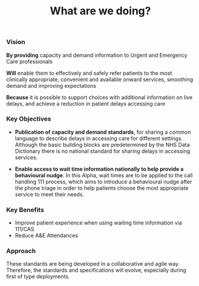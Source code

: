 ﻿---
title: What are we doing?
sidebar: overview_sidebar
permalink: what_are_we_doing.html
toc: false
---

### Vision

**By providing** capacity and demand information to Urgent and Emergency Care professionals

**Will** enable them to effectively and safely refer patients to the most clinically appropriate, convenient and available onward services, smoothing demand and improving expectations

**Because** it is possible to support choices with additional information on live delays, and achieve a reduction in patient delays accessing care

### Key Objectives

* **Publication of capacity and demand standards**, for sharing a common language to describe delays in accessing care for different settings. Although the basic building blocks are predetermined by the NHS Data Dictionary there is no national standard for sharing delays in accessing services.

* **Enable access to wait time information nationally to help provide a behavioural nudge**. In this Alpha, wait times are to be applied to the call handling 111 process, which aims to introduce a behavioural nudge after the phone triage in order to help patients choose the most appropriate service to meet their needs.

### Key Benefits
* Improve patient experience when using waiting time information via 111/CAS
* Reduce A&E Attendances

### Approach

These standards are being developed in a collaborative and agile way. Therefore, the standards and specifications will evolve, especially during first of type deployments.

